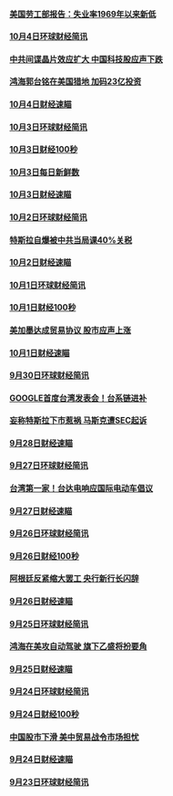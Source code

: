 #### [美国劳工部报告：失业率1969年以来新低](../pages/news208/a1394221.md?t=10061231) 

#### [10月4日环球财经简讯](../pages/news208/a1394211.md?t=10061231) 

#### [中共间谍晶片效应扩大 中国科技股应声下跌](../pages/news208/a1394210.md?t=10061231) 

#### [鸿海郭台铭在美国猎地 加码23亿投资](../pages/news208/a1394184.md?t=10061231) 

#### [10月4日财经速瞄](../pages/news208/a1394104.md?t=10061231) 

#### [10月3日环球财经简讯](../pages/news208/a1394057.md?t=10061231) 

#### [10月3日财经100秒](../pages/news208/a1394034.md?t=10061231) 

#### [10月3日每日新鲜数](../pages/news208/a1393967.md?t=10061231) 

#### [10月3日财经速瞄](../pages/news208/a1393964.md?t=10061231) 

#### [10月2日环球财经简讯](../pages/news208/a1393924.md?t=10061231) 

#### [特斯拉自爆被中共当局课40%关税](../pages/news208/a1393910.md?t=10061231) 

#### [10月2日财经速瞄](../pages/news208/a1393834.md?t=10061231) 

#### [10月1日环球财经简讯](../pages/news208/a1393775.md?t=10061231) 

#### [10月1日财经100秒](../pages/news208/a1393754.md?t=10061231) 

#### [美加墨达成贸易协议 股市应声上涨](../pages/news208/a1393738.md?t=10061231) 

#### [10月1日财经速瞄](../pages/news208/a1393681.md?t=10061231) 

#### [9月30日环球财经简讯](../pages/news208/a1393638.md?t=10061231) 

#### [GOOGLE首度台湾发表会！台系链进补](../pages/news208/a1393612.md?t=10061231) 

#### [妄称特斯拉下市惹祸 马斯克遭SEC起诉](../pages/news208/a1393392.md?t=10061231) 

#### [9月28日财经速瞄](../pages/news208/a1393394.md?t=10061231) 

#### [9月27日环球财经简讯](../pages/news208/a1393337.md?t=10061231) 

#### [台湾第一家！台达电响应国际电动车倡议](../pages/news208/a1393319.md?t=10061231) 

#### [9月27日财经速瞄](../pages/news208/a1393242.md?t=10061231) 

#### [9月26日环球财经简讯](../pages/news208/a1393188.md?t=10061231) 

#### [9月26日财经100秒](../pages/news208/a1393159.md?t=10061231) 

#### [阿根廷反紧缩大罢工 央行新行长闪辞](../pages/news208/a1393091.md?t=10061231) 

#### [9月26日财经速瞄](../pages/news208/a1393087.md?t=10061231) 

#### [9月25日环球财经简讯](../pages/news208/a1393038.md?t=10061231) 

#### [鸿海在美攻自动驾驶 旗下乙盛将扮要角](../pages/news208/a1393021.md?t=10061231) 

#### [9月25日财经速瞄](../pages/news208/a1392936.md?t=10061231) 

#### [9月24日环球财经简讯](../pages/news208/a1392891.md?t=10061231) 

#### [9月24日财经100秒](../pages/news208/a1392876.md?t=10061231) 

#### [中国股市下滑 美中贸易战令市场担忧](../pages/news208/a1392874.md?t=10061231) 

#### [9月24日财经速瞄](../pages/news208/a1392794.md?t=10061231) 

#### [9月23日环球财经简讯](../pages/news208/a1392759.md?t=10061231) 

